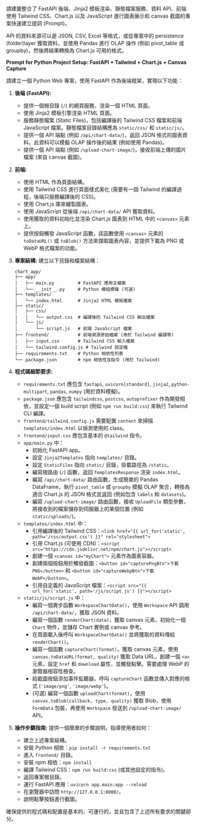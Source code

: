 請建置整合了 FastAPI 後端、Jinja2 模板渲染、靜態檔案服務、資料 API、前端使用 Tailwind CSS、Chart.js 以及 JavaScript 進行圖表展示和 canvas 截圖的專案快速建立提詞 (Prompt)。

API 的資料來源可以是 JSON, CSV, Excel 等格式，或從專案中的 persistence (folder)layer 獲取資料，並使用 Pandas 進行 OLAP 操作 (例如 pivot_table 或 groupby)，然後將結果轉換為 Chart.js 可用的格式。


**Prompt for Python Project Setup: FastAPI + Tailwind + Chart.js + Canvas Capture**

請建立一個 Python Web 專案，使用 FastAPI 作為後端框架，實現以下功能：

1.  **後端 (FastAPI):**

      * 提供一個根目錄 (`/`) 的網頁服務，渲染一個 HTML 頁面。
      * 使用 Jinja2 模板引擎渲染 HTML 頁面。
      * 服務靜態檔案 (Static Files)，包括編譯後的 Tailwind CSS 檔案和前端 JavaScript 檔案。靜態檔案目錄結構應為 `static/css/` 和 `static/js/`。
      * 提供一個 API 端點 (例如 `/api/chart-data/`)，返回 JSON 格式的圖表資料。此資料可以模擬 OLAP 操作後的結果 (例如使用 Pandas)。
      * 提供一個 API 端點 (例如 `/upload-chart-image/`)，接收前端上傳的圖片檔案 (來自 canvas 截圖)。

2.  **前端:**

      * 使用 HTML 作為頁面結構。
      * 使用 Tailwind CSS 進行頁面樣式美化 (需要有一個 Tailwind 的編譯過程，後端只服務編譯後的 CSS)。
      * 使用 Chart.js 庫來繪製圖表。
      * 使用 JavaScript 從後端 `/api/chart-data/` API 獲取資料。
      * 使用獲取的資料初始化並渲染 Chart.js 圖表到 HTML 中的 `<canvas>` 元素上。
      * 提供按鈕觸發 JavaScript 函數，該函數使用 `<canvas>` 元素的 `toDataURL()` 或 `toBlob()` 方法來擷取圖表內容，並提供下載為 PNG 或 WebP 格式檔案的功能。

3.  **專案結構:**
    建立以下目錄和檔案結構：

    ```
    chart_app/
    ├── app/
    │   ├── main.py         # FastAPI 應用主檔案
    │   └── __init__.py     # Python 模組標識 (可選)
    ├── templates/
    │   └── index.html      # Jinja2 HTML 模板檔案
    ├── static/
    │   ├── css/
    │   │   └── output.css  # 編譯後的 Tailwind CSS 輸出檔案
    │   └── js/
    │       └── script.js   # 前端 JavaScript 檔案
    ├── frontend/           # 前端資源原始檔案 (用於 Tailwind 編譯等)
    │   ├── input.css       # Tailwind CSS 輸入檔案
    │   └── tailwind.config.js # Tailwind 設定檔
    ├── requirements.txt    # Python 相依性列表
    └── package.json        # npm 相依性及指令 (用於 Tailwind)
    ```

4.  **程式碼細節要求:**

      * `requirements.txt` 應包含 `fastapi`, `uvicorn[standard]`, `jinja2`, `python-multipart`, `pandas`, `numpy` (用於資料模擬)。
      * `package.json` 應包含 `tailwindcss`, `postcss`, `autoprefixer` 作為開發相依，並設定一個 build script (例如 `npm run build:css`) 來執行 Tailwind CLI 編譯。
      * `frontend/tailwind.config.js` 需要配置 `content` 來掃描 `templates/index.html` 以偵測使用的 class。
      * `frontend/input.css` 應包含基本的 `@tailwind` 指令。
      * `app/main.py` 中：
          * 初始化 FastAPI app。
          * 設定 `Jinja2Templates` 指向 `templates/` 目錄。
          * 設定 `StaticFiles` 指向 `static/` 目錄，掛載路徑為 `/static`。
          * 編寫根路由 (`/`) 函數，返回 `TemplatesResponse` 渲染 `index.html`。
          * 編寫 `/api/chart-data/` 路由函數，生成簡單的 Pandas DataFrame，執行 `pivot_table` 或 `groupby` 模擬 OLAP 聚合，轉換為適合 Chart.js 的 JSON 格式並返回 (例如包含 `labels` 和 `datasets`)。
          * 編寫 `/upload-chart-image/` 路由函數，接收 `UploadFile` 類型參數，將接收到的檔案儲存到伺服器上的某個位置 (例如 `static/uploads/`)。
      * `templates/index.html` 中：
          * 引用編譯後的 Tailwind CSS：`<link href="{{ url_for('static', path='/css/output.css') }}" rel="stylesheet">`
          * 引用 Chart.js (可使用 CDN)：`<script src="https://cdn.jsdelivr.net/npm/chart.js"></script>`
          * 創建一個 `<canvas id="myChart">` 元素作為圖表容器。
          * 創建兩個按鈕用於觸發截圖：`<button id="capturePngBtn">下載 PNG</button>` 和 `<button id="captureWebpBtn">下載 WebP</button>`。
          * 引用自定義的 JavaScript 檔案：`<script src="{{ url_for('static', path='/js/script.js') }}"></script>`
      * `static/js/script.js` 中：
          * 編寫一個異步函數 `WorkspaceChartData()`，使用 `Workspace` API 調用 `/api/chart-data/`，獲取 JSON 資料。
          * 編寫一個函數 `renderChart(data)`，獲取 canvas 元素，初始化一個 `Chart` 物件，並儲存 Chart 實例或 canvas 參考。
          * 在頁面載入後呼叫 `WorkspaceChartData()` 並將獲取的資料傳給 `renderChart()`。
          * 編寫一個函數 `captureChart(format)`，獲取 canvas 元素，使用 `canvas.toDataURL(format, quality)` 獲取 Data URL，創建一個 `<a>` 元素，設定 `href` 和 `download` 屬性，並觸發點擊。需要處理 WebP 的瀏覽器相容性檢查。
          * 給截圖按鈕添加事件監聽器，呼叫 `captureChart` 函數並傳入對應的格式 (`'image/png'`, `'image/webp'`)。
          * (可選) 編寫一個函數 `uploadChart(format)`，使用 `canvas.toBlob(callback, type, quality)` 獲取 Blob，使用 `FormData` 包裝，再使用 `Workspace` 發送到 `/upload-chart-image/` API。

5.  **操作步驟指南:**
    提供一個簡單的步驟說明，指導使用者如何：

      * 建立上述專案結構。
      * 安裝 Python 相依：`pip install -r requirements.txt`
      * 進入 `frontend/` 目錄。
      * 安裝 npm 相依：`npm install`
      * 編譯 Tailwind CSS：`npm run build:css` (或其他設定的指令)。
      * 返回專案根目錄。
      * 運行 FastAPI 應用：`uvicorn app.main:app --reload`
      * 在瀏覽器中訪問 `http://127.0.0.1:8000/`。
      * 說明點擊按鈕進行截圖。

確保提供的程式碼和配置是基本的、可運行的，並且包含了上述所有要求的關鍵部分。
